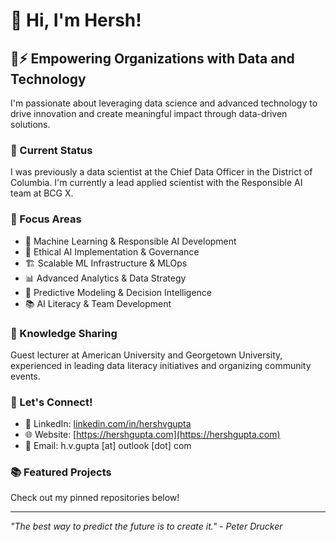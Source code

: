 # 🌊 Hi, I'm Hersh!

## 🔄⚡ Empowering Organizations with Data and Technology
I'm passionate about leveraging data science and advanced technology to drive innovation and create meaningful impact through data-driven solutions.

### 🏢 Current Status
I was previously a data scientist at the Chief Data Officer in the District of Columbia. 
I'm currently a lead applied scientist with the Responsible AI team at BCG X.

### 🌱 Focus Areas

- 🤖 Machine Learning & Responsible AI Development
- 🎯 Ethical AI Implementation & Governance
- 🏗️ Scalable ML Infrastructure & MLOps
- 📊 Advanced Analytics & Data Strategy
- 🔮 Predictive Modeling & Decision Intelligence
- 📚 AI Literacy & Team Development

### 🎤 Knowledge Sharing
Guest lecturer at American University and Georgetown University, experienced in leading data literacy initiatives and organizing community events.

### 🤝 Let's Connect!
- 💼 LinkedIn: [linkedin.com/in/hershvgupta](https://www.linkedin.com/in/hershvgupta)
- 🌐 Website: [https://hershgupta.com](https://hershgupta.com)
- 📧 Email: h.v.gupta [at] outlook [dot] com

### 📚 Featured Projects
Check out my pinned repositories below!

---

*"The best way to predict the future is to create it." - Peter Drucker*
